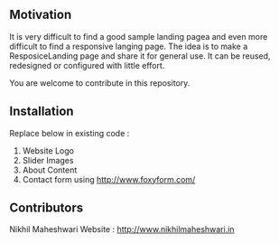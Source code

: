 ## Motivation

It is very difficult to find a good sample landing pagea and even more difficult to find a responsive langing page. The idea is to make a ResposiceLanding page and share it for general use. It can be reused, redesigned or configured with little effort. 

You are welcome to contribute in this repository.

## Installation

Replace below in existing code :
1. Website Logo
2. Slider Images
3. About Content
4. Contact form using http://www.foxyform.com/

## Contributors

Nikhil Maheshwari Website : http://www.nikhilmaheshwari.in